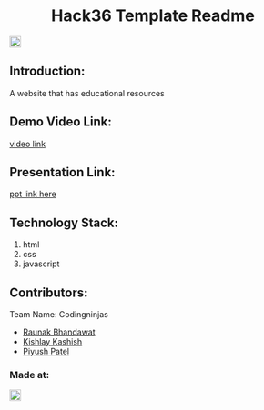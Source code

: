 <h1 align="center">Hack36 Template Readme</h1>
<p align="center">
</p>

<a href="https://hack36.com"> <img src="http://bit.ly/BuiltAtHack36" height=20px> </a>


## Introduction:
  A website that has educational resources
  
## Demo Video Link:
  <a href="https://drive.google.com/file/d/1FSa-jKtRBarZ6EVK5RZZf2hIb2PeM_IG/view?usp=sharing">video link</a>
  
## Presentation Link:
  <a href="https://drive.google.com/file/d/1oHTjRgZeQvvHtYRQRZErdDa8ZRs8YDkI/view?usp=drivesdk"> ppt link here </a>
  
  


## Technology Stack:
  1) html
  2) css
  3) javascript
  

## Contributors:

Team Name: Codingninjas

* [Raunak Bhandawat](https://github.com/raunak02)
* [Kishlay Kashish](https://github.com/kishlay123)
* [Piyush Patel](https://github.com/monkepi18)


### Made at:
<a href="https://hack36.com"> <img src="http://bit.ly/BuiltAtHack36" height=20px> </a>
